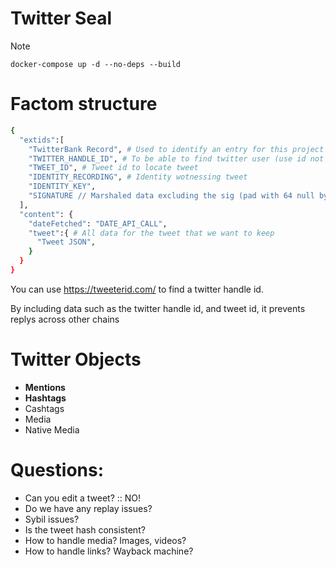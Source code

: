 # Twitter Seal

Note
```
docker-compose up -d --no-deps --build
```

# Factom structure

```bash
{
  "extids":[
    "TwitterBank Record", # Used to identify an entry for this project
    "TWITTER_HANDLE_ID", # To be able to find twitter user (use id not handle)
    "TWEET_ID", # Tweet id to locate tweet
    "IDENTITY_RECORDING", # Identity wotnessing tweet
    "IDENTITY_KEY",
    "SIGNATURE // Marshaled data excluding the sig (pad with 64 null bytes)",
  ],
  "content": {
    "dateFetched": "DATE_API_CALL",
    "tweet":{ # All data for the tweet that we want to keep
      "Tweet JSON",
    }
  }
}

```

You can use https://tweeterid.com/ to find a twitter handle id.

By including data such as the twitter handle id, and tweet id, it prevents replys across other chains

# Twitter Objects

- **Mentions**
- **Hashtags**
- Cashtags
- Media
- Native Media

# Questions:
- Can you edit a tweet? :: NO!
- Do we have any replay issues?
- Sybil issues?
- Is the tweet hash consistent?
- How to handle media? Images, videos?
- How to handle links? Wayback machine?

